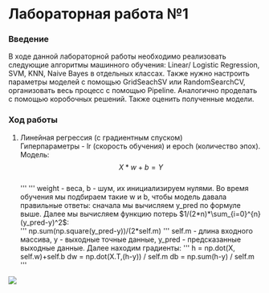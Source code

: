 # Лабораторная работа №1

### Введение
В ходе данной лабораторной работы необходимо реализовать следующие алгоритмы машинного обучения: Linear/ Logistic Regression, SVM, KNN, Naive Bayes в отдельных классах. Также нужно настроить параметры моделей с помощью GridSeachSV или RandomSearchCV, организовать весь процесс с помощью Pipeline. Аналогично проделать с помощью коробочных решений. Также оценить полученные модели.  
### Ход работы
1) Линейная регрессия (с градиентным спуском)  
Гиперпараметры - lr (скорость обучения) и epoch (количество эпох).  
Модель: $$ X*w + b = Y $$  
'''
'''
weight - веса, b - шум, их инициализируем нулями. Во время обучения мы подбираем такие w и b, чтобы модель давала правильные ответы: сначала мы вычисляем y_pred по формуле выше. Далее мы вычисляем функцию потерь $1/(2*n)*\sum_{i=0}^{n} (y_pred-y)^2$:  
'''
np.sum(np.square(y_pred-y))/(2*self.m)
'''
self.m - длина входного массива, y - выходные точные данные, y_pred - предсказанные выходные данные. Далее находим градиенты:
'''
h = np.dot(X, self.w)+self.b
dw = np.dot(X.T,(h-y)) / self.m
db = np.sum(h-y)  / self.m
'''


<img src="https://render.githubusercontent.com/render/math?math=1/(2*n)*\sum_{i=0}^{n} (y_pred-y)^2">


